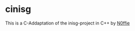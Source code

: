 # cinisg
This is a C-Addaptation of the inisg-project in C++ by [N0ffie](https://github.com/Knoficooki)
